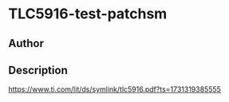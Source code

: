 # TLC5916-test-patchsm

## Author

<!-- Insert Your Name Here -->

## Description

https://www.ti.com/lit/ds/symlink/tlc5916.pdf?ts=1731319385555
<!-- Describe your example here -->
